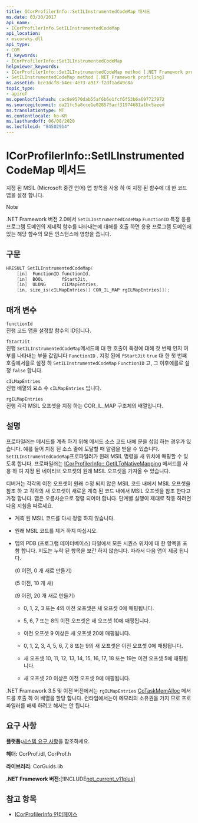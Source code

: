 ```yaml
---
title: ICorProfilerInfo::SetILInstrumentedCodeMap 메서드
ms.date: 03/30/2017
api_name:
- ICorProfilerInfo.SetILInstrumentedCodeMap
api_location:
- mscorwks.dll
api_type:
- COM
f1_keywords:
- ICorProfilerInfo::SetILInstrumentedCodeMap
helpviewer_keywords:
- ICorProfilerInfo::SetILInstrumentedCodeMap method [.NET Framework profiling]
- SetILInstrumentedCodeMap method [.NET Framework profiling]
ms.assetid: bce1dcf8-b4ec-4e73-a917-f2df1ad49c8a
topic_type:
- apiref
ms.openlocfilehash: cac8e9570dab55af6b6e1fcf6f53b6a697727972
ms.sourcegitcommit: da21fc5a8cce1e028575acf31974681a1bc5aeed
ms.translationtype: MT
ms.contentlocale: ko-KR
ms.lasthandoff: 06/08/2020
ms.locfileid: "84502914"
---
```

# <a name="icorprofilerinfosetilinstrumentedcodemap-method"></a>ICorProfilerInfo::SetILInstrumentedCodeMap 메서드

지정 된 MSIL (Microsoft 중간 언어) 맵 항목을 사용 하 여 지정 된 함수에 대 한 코드 맵을 설정 합니다.

> [!NOTE]
> .NET Framework 버전 2.0에서 `SetILInstrumentedCodeMap` `FunctionID` 특정 응용 프로그램 도메인의 제네릭 함수를 나타내는에 대해를 호출 하면 응용 프로그램 도메인에 있는 해당 함수의 모든 인스턴스에 영향을 줍니다.

## <a name="syntax"></a>구문

```cpp
HRESULT SetILInstrumentedCodeMap(
    [in]  FunctionID functionId,
    [in]  BOOL       fStartJit,
    [in]  ULONG      cILMapEntries,
    [in, size_is(cILMapEntries)] COR_IL_MAP rgILMapEntries[]);
```

## <a name="parameters"></a>매개 변수

`functionId`\
진행 코드 맵을 설정할 함수의 ID입니다.

`fStartJit`\
진행 `SetILInstrumentedCodeMap`메서드에 대 한 호출이 특정에 대해 첫 번째 인지 여부를 나타내는 부울 값입니다 `FunctionID` . 지정 된에 `fStartJit` `true` 대 한 첫 번째 호출에서을로 설정 하 `SetILInstrumentedCodeMap` `FunctionID` 고, 그 이후에를로 설정 `false` 합니다.

`cILMapEntries`\
진행 배열의 요소 수 `cILMapEntries` 입니다.

`rgILMapEntries`\
진행 각각 MSIL 오프셋을 지정 하는 COR_IL_MAP 구조체의 배열입니다.

## <a name="remarks"></a>설명

프로파일러는 메서드를 계측 하기 위해 메서드 소스 코드 내에 문을 삽입 하는 경우가 있습니다. 예를 들어 지정 된 소스 줄에 도달할 때 알림을 받을 수 있습니다. `SetILInstrumentedCodeMap`프로파일러가 원래 MSIL 명령을 새 위치에 매핑할 수 있도록 합니다. 프로파일러는 [ICorProfilerInfo:: GetILToNativeMapping](icorprofilerinfo-getiltonativemapping-method.md) 메서드를 사용 하 여 지정 된 네이티브 오프셋의 원래 MSIL 오프셋을 가져올 수 있습니다.

디버거는 각각의 이전 오프셋이 원래 수정 되지 않은 MSIL 코드 내에서 MSIL 오프셋을 참조 하 고 각각의 새 오프셋이 새로운 계측 된 코드 내에서 MSIL 오프셋을 참조 한다고 가정 합니다. 맵은 오름차순으로 정렬 되어야 합니다. 단계별 실행이 제대로 작동 하려면 다음 지침을 따르세요.

- 계측 된 MSIL 코드를 다시 정렬 하지 않습니다.

- 원래 MSIL 코드를 제거 하지 마십시오.

- 맵의 PDB (프로그램 데이터베이스) 파일에서 모든 시퀀스 위치에 대 한 항목을 포함 합니다. 지도는 누락 된 항목을 보간 하지 않습니다. 따라서 다음 맵이 제공 됩니다.

  (0 이전, 0 개 새로 만들기)

  (5 이전, 10 개 새)

  (9 이전, 20 개 새로 만들기)

  - 0, 1, 2, 3 또는 4의 이전 오프셋은 새 오프셋 0에 매핑됩니다.

  - 5, 6, 7 또는 8의 이전 오프셋은 새 오프셋 10에 매핑됩니다.

  - 이전 오프셋 9 이상은 새 오프셋 20에 매핑됩니다.

  - 0, 1, 2, 3, 4, 5, 6, 7, 8 또는 9의 새 오프셋은 이전 오프셋 0에 매핑됩니다.

  - 새 오프셋 10, 11, 12, 13, 14, 15, 16, 17, 18 또는 19는 이전 오프셋 5에 매핑됩니다.

  - 새 오프셋 20 이상은 이전 오프셋 9에 매핑됩니다.

.NET Framework 3.5 및 이전 버전에서는 `rgILMapEntries` [CoTaskMemAlloc](/windows/desktop/api/combaseapi/nf-combaseapi-cotaskmemalloc) 메서드를 호출 하 여 배열을 할당 합니다. 런타임에서는이 메모리의 소유권을 가지 므로 프로파일러를 해제 하려고 해서는 안 됩니다.

## <a name="requirements"></a>요구 사항

**플랫폼:**[시스템 요구 사항](../../get-started/system-requirements.md)을 참조하세요.

**헤더:** CorProf.idl, CorProf.h

**라이브러리:** CorGuids.lib

**.NET Framework 버전:**[!INCLUDE[net_current_v11plus](../../../../includes/net-current-v11plus-md.md)]

## <a name="see-also"></a>참고 항목

- [ICorProfilerInfo 인터페이스](icorprofilerinfo-interface.md)

